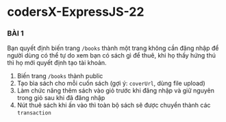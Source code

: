 # codersX-ExpressJS-22
### BÀI 1

Bạn quyết định biến trang `/books` thành một trang không cần đăng nhập để người dùng có thể tự do xem bạn có sách gì để thuê, khi họ thấy hứng thú thì họ mới quyết định tạo tài khoản.
1) Biến trang `/books` thành public
2) Tạo bìa sách cho mỗi cuốn sách (gợi ý: `coverUrl`, dùng file upload)
3) Làm chức năng thêm sách vào giỏ trước khi đăng nhập và giữ nguyên trong giỏ sau khi đã đăng nhập
4) Nút thuê sách khi ấn vào thì toàn bộ sách sẽ được chuyển thành các `transaction`
